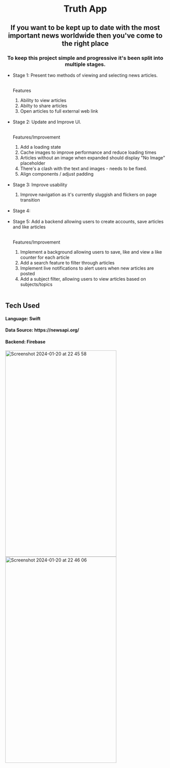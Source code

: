 <h1 align="center">
  Truth App
</h1>

<h2 align="center">
  If you want to be kept up to date with the most important news worldwide then you've come to the right place
</h2>

<h3 align="center">
To keep this project simple and progressive it's been split into multiple stages.
</h3>

<ul>
  <li>Stage 1: Present two methods of viewing and selecting news articles.</li>
  <br>

  <p>Features</p>
  <ol>
    <li>Ability to view articles</li>
    <li>Abilty to share articles</li>
    <li>Open articles to full external web link</li>
  </ol>
<br>
  <li>Stage 2: Update and Improve UI.</li> 
  <br>
  <p>Features/Improvement</p>
   <ol>
    <li>Add a loading state</li>
    <li>Cache images to improve performance and reduce loading times</li>
    <li>Articles without an image when expanded should display "No Image" placeholder</li>
    <li>There's a clash with the text and images - needs to be fixed.</li>
    <li>Align components / adjust padding</li>
  </ol>
  <br>

  <li>Stage 3: Improve usability </li>
     <ol>
      <li>Improve navigation as it's currently sluggish and flickers on page transition</li>
       
   </ol>

  <br>

  <li>Stage 4: </li>
  <br>

  <li>Stage 5: Add a backend allowing users to create accounts, save articles and like articles</li>
    <br>
    <p>Features/Improvement</p>
   <ol>
    <li>Implement a background allowing users to save, like and view a like counter for each article</li>
    <li>Add a search feature to filter through articles</li>
    <li>Implement live notifications to alert users when new articles are posted</li>
    <li>Add a subject filter, allowing users to view articles based on subjects/topics</li>
  </ol>
  <br>
</ul>

<h2>Tech Used </h2>
<h4 align="left">Language: Swift </h4>
<h4 align="left">Data Source: https://newsapi.org/</h4>
<h4 align="left">Backend: Firebase</h4>


<div>
<span><img width="350" height="650" alt="Screenshot 2024-01-20 at 22 45 58" src="https://github.com/melvinasare1/Truth/assets/25648925/a2fe84d0-6e4c-4771-9a28-154d2a281647"></span>
<span><img width="350" height="650" alt="Screenshot 2024-01-20 at 22 46 06" src="https://github.com/melvinasare1/Truth/assets/25648925/ab9dcd32-c1bc-4f66-99d2-95fa92027df6"></span>
</div>
